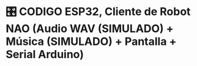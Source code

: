 # 🎛️ CODIGO ESP32, Cliente de Robot NAO (Audio WAV (SIMULADO) + Música (SIMULADO) + Pantalla + Serial Arduino)
